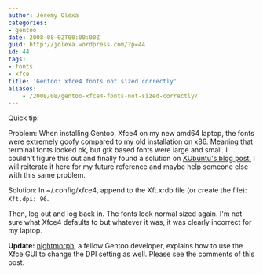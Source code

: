 ```yaml
---
author: Jeremy Olexa
categories:
- gentoo
date: 2008-08-02T00:00:00Z
guid: http://jolexa.wordpress.com/?p=44
id: 44
tags:
- fonts
- xfce
title: 'Gentoo: xfce4 fonts not sized correctly'
aliases:
    - /2008/08/gentoo-xfce4-fonts-not-sized-correctly/
---
```


Quick tip:

Problem: When installing Gentoo, Xfce4 on my new amd64 laptop, the fonts were extremely goofy compared to my old installation on x86. Meaning that terminal fonts looked ok, but gtk based fonts were large and small. I couldn't figure this out and finally found a solution on [XUbuntu's blog post.][1] I will reiterate it here for my future reference and maybe help someone else with this same problem.

Solution: In ~/.config/xfce4, append to the Xft.xrdb file (or create the file):  
`Xft.dpi: 96`.

Then, log out and log back in. The fonts look normal sized again. I'm not sure what Xfce4 defaults to but whatever it was, it was clearly incorrect for my laptop.

**Update:** [nightmorph][2], a fellow Gentoo developer, explains how to use the Xfce GUI to change the DPI setting as well. Please see the comments of this post.

 [1]: http://xubuntu.wordpress.com/2006/08/09/howto-fix-xfce-fonts/
 [2]: http://dev.gentoo.org/~nightmorph/